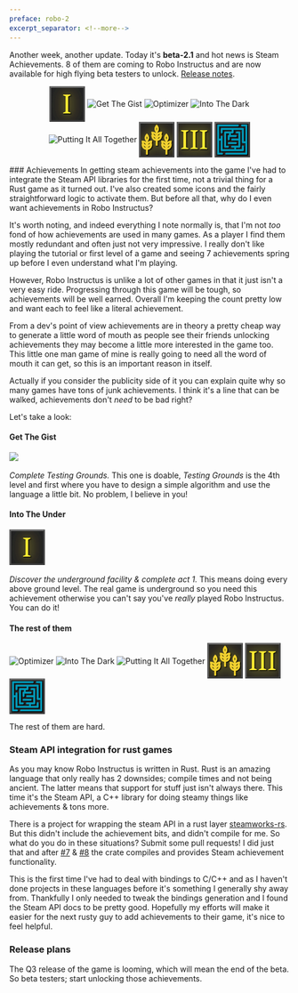 ```yaml
---
preface: robo-2
excerpt_separator: <!--more-->
---
```

Another week, another update. Today it's **beta-2.1** and hot news is Steam Achievements. 8 of them are coming to Robo Instructus and are now available for high flying beta testers to unlock. [Release notes](https://github.com/big-ab-games/robo-instructus/releases/tag/beta-2.1).

<p align="center">
  <img align="center"
    src="/assets/2019-05-17/done-arc-1.jpg"
    title="Into The Under" />
  <img align="center"
    src="https://user-images.githubusercontent.com/2331607/57933215-91f96d80-78b4-11e9-8fb6-15ad754f937a.jpg"
    title="Get The Gist" />
  <img align="center"
    src="https://user-images.githubusercontent.com/2331607/57933256-b05f6900-78b4-11e9-9969-10539a2311f3.jpg"
    title="Optimizer" />
  <img align="center"
    src="https://user-images.githubusercontent.com/2331607/57933320-e270cb00-78b4-11e9-8233-6c5773c6d553.jpg"
    title="Into The Dark" />
  <img align="center"
    src="https://user-images.githubusercontent.com/2331607/57933300-d1c05500-78b4-11e9-9a64-64a092915bac.jpg"
    title="Putting It All Together" />
  <img align="center"
    src="/assets/2019-05-17/cereal.jpg"
    title="Serial Optimizer" />
  <img align="center"
    src="/assets/2019-05-17/done-arc-3.jpg"
    title="Two Heads Are Better Than One" />
  <img align="center"
    src="/assets/2019-05-17/maze.jpg"
    title="Blind Mastery" />
</p>
<!--more-->
### Achievements
In getting steam achievements into the game I've had to integrate the Steam API libraries for the first time, not a trivial thing for a Rust game as it turned out. I've also created some icons and the fairly straightforward logic to activate them. But before all that, why do I even want achievements in Robo Instructus?

It's worth noting, and indeed everything I note normally is, that I'm not _too_ fond of how achievements are used in many games. As a player I find them mostly redundant and often just not very impressive. I really don't like playing the tutorial or first level of a game and seeing 7 achievements spring up before I even understand what I'm playing.

However, Robo Instructus is unlike a lot of other games in that it just isn't a very easy ride. Progressing through this game will be tough, so achievements will be well earned. Overall I'm keeping the count pretty low and want each to feel like a literal achievement.

From a dev's point of view achievements are in theory a pretty cheap way to generate a little word of mouth as people see their friends unlocking achievements they may become a little more interested in the game too. This little one man game of mine is really going to need all the word of mouth it can get, so this is an important reason in itself.

Actually if you consider the publicity side of it you can explain quite why so many games have tons of junk achievements. I think it's a line that can be walked, achievements don't _need_ to be bad right?

Let's take a look:
#### Get The Gist
![](https://user-images.githubusercontent.com/2331607/57933215-91f96d80-78b4-11e9-8fb6-15ad754f937a.jpg)

_Complete Testing Grounds._ This one is doable, _Testing Grounds_ is the 4th level and first where you have to design a simple algorithm and use the language a little bit. No problem, I believe in you!

#### Into The Under
![](/assets/2019-05-17/done-arc-1.jpg)

_Discover the underground facility & complete act 1._ This means doing every above ground level. The real game is underground so you need this achievement otherwise you can't say you've _really_ played Robo Instructus. You can do it!

#### The rest of them
<img align="center"
  src="https://user-images.githubusercontent.com/2331607/57933256-b05f6900-78b4-11e9-9969-10539a2311f3.jpg"
  title="Optimizer" />
<img align="center"
  src="https://user-images.githubusercontent.com/2331607/57933320-e270cb00-78b4-11e9-8233-6c5773c6d553.jpg"
  title="Into The Dark" />
<img align="center"
  src="https://user-images.githubusercontent.com/2331607/57933300-d1c05500-78b4-11e9-9a64-64a092915bac.jpg"
  title="Putting It All Together" />
<img align="center"
  src="/assets/2019-05-17/cereal.jpg"
  title="Serial Optimizer" />
<img align="center"
  src="/assets/2019-05-17/done-arc-3.jpg"
  title="Two Heads Are Better Than One" />
<img align="center"
  src="/assets/2019-05-17/maze.jpg"
  title="Blind Mastery" />

The rest of them are hard.

### Steam API integration for rust games
As you may know Robo Instructus is written in Rust. Rust is an amazing language that only really has 2 downsides; compile times and not being ancient. The latter means that support for stuff just isn't always there. This time it's the Steam API, a C++ library for doing steamy things like achievements & tons more.

There is a project for wrapping the steam API in a rust layer [steamworks-rs](https://github.com/Thinkofname/steamworks-rs). But this didn't include the achievement bits, and didn't compile for me. So what do you do in these situations? Submit some pull requests! I did just that and after [#7](https://github.com/Thinkofname/steamworks-rs/pull/7) & [#8](https://github.com/Thinkofname/steamworks-rs/pull/8) the crate compiles and provides Steam achievement functionality.

This is the first time I've had to deal with bindings to C/C++ and as I haven't done projects in these languages before it's something I generally shy away from. Thankfully I only needed to tweak the bindings generation and I found the Steam API docs to be pretty good. Hopefully my efforts will make it easier for the next rusty guy to add achievements to their game, it's nice to feel helpful.

### Release plans
The Q3 release of the game is looming, which will mean the end of the beta. So beta testers; start unlocking those achievements.
